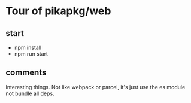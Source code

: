 # Tour of pikapkg/web

## start
- npm install
- npm run start

## comments

Interesting things. Not like webpack or parcel, it's just use the es module not bundle all deps.